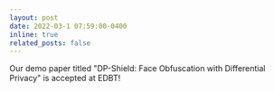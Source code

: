 ```yaml
---
layout: post
date: 2022-03-1 07:59:00-0400
inline: true
related_posts: false
---
```


Our demo paper titled "DP-Shield: Face Obfuscation with Differential Privacy" is accepted at EDBT!
